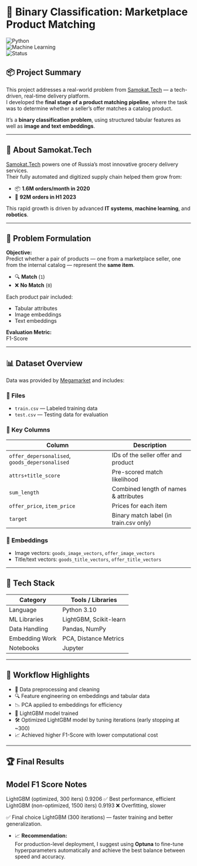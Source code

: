 # 🧠 Binary Classification: Marketplace Product Matching  
![Python](httpsimg.shields.iobadgePython-3.10-bluelogo=python)  
![Machine Learning](httpsimg.shields.iobadgeType-Machine%20Learning-green)  
![Status](httpsimg.shields.iobadgeStatus-Completed-brightgreen)  

## 📦 Project Summary  
This project addresses a real-world problem from [Samokat.Tech](https://samokat.tech) — a tech-driven, real-time delivery platform.  
I developed the **final stage of a product matching pipeline**, where the task was to determine whether a seller’s offer matches a catalog product.

It’s a **binary classification problem**, using structured tabular features as well as **image and text embeddings**.

---

## 🧾 About Samokat.Tech  
[Samokat.Tech](https://samokat.tech) powers one of Russia’s most innovative grocery delivery services.  
Their fully automated and digitized supply chain helped them grow from:

- 📦 **1.6M orders/month in 2020**  
- 🚀 **92M orders in H1 2023**  

This rapid growth is driven by advanced **IT systems**, **machine learning**, and **robotics**.

---

## 🧠 Problem Formulation  

**Objective:**  
Predict whether a pair of products — one from a marketplace seller, one from the internal catalog — represent the **same item**.

- 🔍 **Match** (`1`)  
- ❌ **No Match** (`0`)  

Each product pair included:
- Tabular attributes
- Image embeddings
- Text embeddings

**Evaluation Metric:**  
F1-Score

---

## 📊 Dataset Overview  

Data was provided by [Megamarket](https://megamarket.ru/) and includes:

### 📁 Files
- `train.csv` — Labeled training data  
- `test.csv` — Testing data for evaluation

### 🔑 Key Columns  
| Column | Description |
|--------|-------------|
| `offer_depersonalised`, `goods_depersonalised` | IDs of the seller offer and product |
| `attrs+title_score` | Pre-scored match likelihood |
| `sum_length` | Combined length of names & attributes |
| `offer_price`, `item_price` | Prices for each item |
| `target` | Binary match label (in train.csv only) |

### 🔎 Embeddings  
- Image vectors: `goods_image_vectors`, `offer_image_vectors`  
- Title/text vectors: `goods_title_vectors`, `offer_title_vectors`

---

## 🔨 Tech Stack  

| Category        | Tools / Libraries                    |
|----------------|---------------------------------------|
| Language        | Python 3.10                          |
| ML Libraries    | LightGBM, Scikit-learn     |
| Data Handling   | Pandas, NumPy                        |
| Embedding Work  | PCA, Distance Metrics                |
| Notebooks       | Jupyter                              |

---
## 🚀 Workflow Highlights

- 🧹 Data preprocessing and cleaning
- 🔍 Feature engineering on embeddings and tabular data
- 📉 PCA applied to embeddings for efficiency
- 🧠 LightGBM model trained
- 🛠️ Optimized LightGBM model by tuning iterations (early stopping at ~300)
- 📈 Achieved higher F1-Score with lower computational cost

---

## 🏆 Final Results  

 Model          F1 Score  Notes 
--------------------------------
 LightGBM (optimized, 300 iters)  0.9206  ✅ Best performance, efficient 
 LightGBM (non-optimized, 1500 iters)  0.9193  ❌ Overfitting, slower 

✅ Final choice LightGBM (300 iterations) — faster training and better generalization.

- 📈 **Recommendation:**  
  For production-level deployment, I suggest using **Optuna** to fine-tune hyperparameters automatically and achieve the best balance between speed and accuracy.



